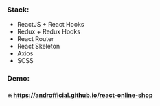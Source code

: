 ### Stack:
* ReactJS + React Hooks
* Redux + Redux Hooks
* React Router 
* React Skeleton
* Axios
* SCSS

### Demo:
#### :sparkle: https://androfficial.github.io/react-online-shop
